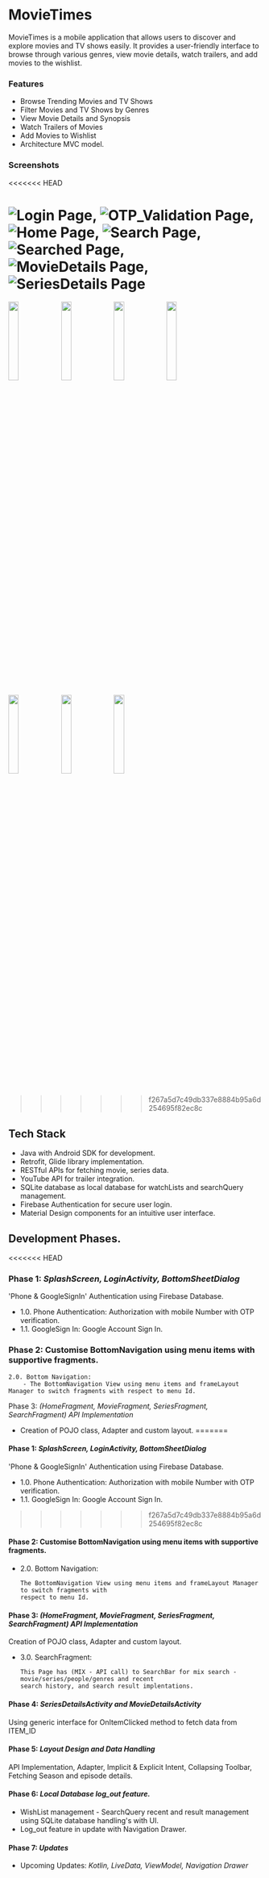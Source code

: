 # MovieTimes

MovieTimes is a mobile application that allows users to discover and explore movies and TV shows easily. It provides a user-friendly interface to browse through various genres, view movie details, watch trailers, and add movies to the wishlist.

### Features
  
- Browse Trending Movies and TV Shows
- Filter Movies and TV Shows by Genres
- View Movie Details and Synopsis
- Watch Trailers of Movies
- Add Movies to Wishlist
- Architecture MVC model.

### Screenshots

<<<<<<< HEAD

![Login Page](<img src="img.png" width="50%" height="40%">),  ![OTP_Validation Page](img_1.png),  ![Home Page](img_2.png),  ![Search Page](img_3.png), ![Searched Page](img_4.png),  ![MovieDetails Page](img_5.png), ![SeriesDetails Page](img_6.png)
=======
<img src="img.png" width="20%" height="20%">  <img src="img_1.png" width="20%" height="20%">  <img src="img_2.png" width="20%" height="20%">  <img src="img_3.png" width="20%" height="20%"> <img src="img_4.png" width="20%" height="20%"> <img src="img_5.png" width="20%" height="20%"> <img src="img_6.png" width="20%" height="20%">
>>>>>>> f267a5d7c49db337e8884b95a6d254695f82ec8c
    

## Tech Stack
- Java with Android SDK for development.
- Retrofit, Glide library implementation.
- RESTful APIs for fetching movie, series data.
- YouTube API for trailer integration.
- SQLite database as local database for watchLists and searchQuery management.
- Firebase Authentication for secure user login.
- Material Design components for an intuitive user interface.


## Development Phases.

<<<<<<< HEAD
### Phase 1: *SplashScreen, LoginActivity, BottomSheetDialog*

'Phone & GoogleSignIn' Authentication using Firebase Database.


- 1.0. Phone Authentication: Authorization with mobile Number with OTP verification. 
- 1.1. GoogleSign In: Google Account Sign In.


### Phase 2: Customise **BottomNavigation** using menu items with supportive fragments.


    2.0. Bottom Navigation:
        - The BottomNavigation View using menu items and frameLayout Manager to switch fragments with respect to menu Id.

Phase 3: _(HomeFragment, MovieFragment, SeriesFragment, SearchFragment)_ *API Implementation*

- Creation of POJO class, Adapter and custom layout. 
=======
#### Phase 1: *SplashScreen, LoginActivity, BottomSheetDialog*


'Phone & GoogleSignIn' Authentication using Firebase Database.

* 1.0. Phone Authentication: Authorization with mobile Number with OTP verification. 
* 1.1. GoogleSign In: Google Account Sign In.
>>>>>>> f267a5d7c49db337e8884b95a6d254695f82ec8c


#### Phase 2: Customise **BottomNavigation** using menu items with supportive fragments.

* 2.0. Bottom Navigation:

      The BottomNavigation View using menu items and frameLayout Manager to switch fragments with
      respect to menu Id.


#### Phase 3: _(HomeFragment, MovieFragment, SeriesFragment, SearchFragment)_ *API Implementation*


Creation of POJO class, Adapter and custom layout. 

* 3.0. SearchFragment:

      This Page has (MIX - API call) to SearchBar for mix search - movie/series/people/genres and recent 
      search history, and search result implentations.


#### Phase 4: *SeriesDetailsActivity and MovieDetailsActivity*
    

Using generic interface for OnItemClicked method to fetch data from ITEM_ID


#### Phase 5: _*Layout Design and Data Handling*_
    

API Implementation, Adapter, Implicit & Explicit Intent, Collapsing Toolbar, Fetching Season and episode details.


#### Phase 6: *Local Database  log_out feature.*

* WishList management - SearchQuery recent and result management using SQLite database handling's with UI.
* Log_out feature in update with Navigation Drawer.


#### Phase 7: *Updates*

* Upcoming Updates: *Kotlin, LiveData, ViewModel, Navigation Drawer*
